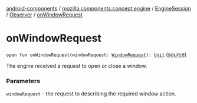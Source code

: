 [android-components](../../../index.md) / [mozilla.components.concept.engine](../../index.md) / [EngineSession](../index.md) / [Observer](index.md) / [onWindowRequest](./on-window-request.md)

# onWindowRequest

`open fun onWindowRequest(windowRequest: `[`WindowRequest`](../../../mozilla.components.concept.engine.window/-window-request/index.md)`): `[`Unit`](https://kotlinlang.org/api/latest/jvm/stdlib/kotlin/-unit/index.html) [(source)](https://github.com/mozilla-mobile/android-components/blob/master/components/concept/engine/src/main/java/mozilla/components/concept/engine/EngineSession.kt#L68)

The engine received a request to open or close a window.

### Parameters

`windowRequest` - the request to describing the required window action.